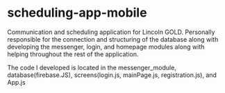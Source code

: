 # scheduling-app-mobile

Communication and scheduling application for Lincoln GOLD. Personally responsible for the connection and structuring of the database along with developing the messenger, login, and homepage modules along with helping throughout the rest of the application.

The code I developed is located in the messenger_module, database(firebase.JS), screens(login.js, mainPage.js, registration.js), and App.js
